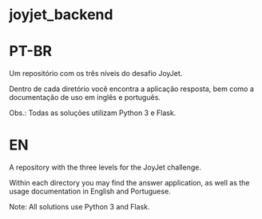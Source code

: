 # joyjet_backend

# PT-BR
Um repositório com os três níveis do desafio JoyJet.

Dentro de cada diretório você encontra a aplicação resposta, bem como a documentação de uso em inglês e português.

Obs.: Todas as soluções utilizam Python 3 e Flask.

# EN

A repository with the three levels for the JoyJet challenge.

Within each directory you may find the answer application, as well as the usage documentation in English and Portuguese.

Note: All solutions use Python 3 and Flask.
